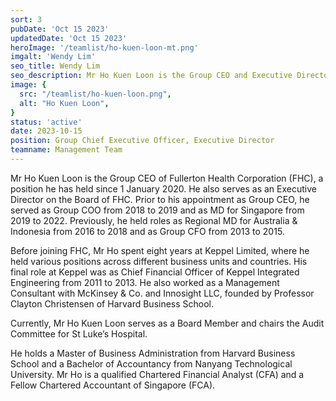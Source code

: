 ```yaml
---
sort: 3
pubDate: 'Oct 15 2023'
updatedDate: 'Oct 15 2023'
heroImage: '/teamlist/ho-kuen-loon-mt.png'
imgalt: 'Wendy Lim'
seo_title: Wendy Lim
seo_description: Mr Ho Kuen Loon is the Group CEO and Executive Director on the Board for Fullerton Health Group. Prior to his Group CEO appointment, he was the Group COO from 2019 to 2020 and MD, Singapore, from 2018 to 2022.
image: {
  src: "/teamlist/ho-kuen-loon.png",
  alt: "Ho Kuen Loon",
}
status: 'active'
date: 2023-10-15
position: Group Chief Executive Officer, Executive Director
teamname: Management Team
---
```


Mr Ho Kuen Loon is the Group CEO of Fullerton Health Corporation (FHC), a position he has held since 1 January 2020. He also serves as an Executive Director on the Board of FHC. Prior to his appointment as Group CEO, he served as Group COO from 2018 to 2019 and as MD for Singapore from 2019 to 2022. Previously, he held roles as Regional MD for Australia & Indonesia from 2016 to 2018 and as Group CFO from 2013 to 2015.

Before joining FHC, Mr Ho spent eight years at Keppel Limited, where he held various positions across different business units and countries. His final role at Keppel was as Chief Financial Officer of Keppel Integrated Engineering from 2011 to 2013. He also worked as a Management Consultant with McKinsey & Co. and Innosight LLC, founded by Professor Clayton Christensen of Harvard Business School.

Currently, Mr Ho Kuen Loon serves as a Board Member and chairs the Audit Committee for St Luke’s Hospital.

He holds a Master of Business Administration from Harvard Business School and a Bachelor of Accountancy from Nanyang Technological University. Mr Ho is a qualified Chartered Financial Analyst (CFA) and a Fellow Chartered Accountant of Singapore (FCA).